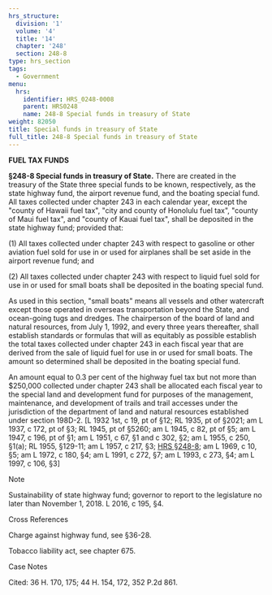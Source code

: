 ```yaml
---
hrs_structure:
  division: '1'
  volume: '4'
  title: '14'
  chapter: '248'
  section: 248-8
type: hrs_section
tags:
  - Government
menu:
  hrs:
    identifier: HRS_0248-0008
    parent: HRS0248
    name: 248-8 Special funds in treasury of State
weight: 82050
title: Special funds in treasury of State
full_title: 248-8 Special funds in treasury of State
---
```

**FUEL TAX FUNDS**

**§248-8 Special funds in treasury of State.** There are created in the treasury of the State three special funds to be known, respectively, as the state highway fund, the airport revenue fund, and the boating special fund. All taxes collected under chapter 243 in each calendar year, except the "county of Hawaii fuel tax", "city and county of Honolulu fuel tax", "county of Maui fuel tax", and "county of Kauai fuel tax", shall be deposited in the state highway fund; provided that:

(1) All taxes collected under chapter 243 with respect to gasoline or other aviation fuel sold for use in or used for airplanes shall be set aside in the airport revenue fund; and

(2) All taxes collected under chapter 243 with respect to liquid fuel sold for use in or used for small boats shall be deposited in the boating special fund.

As used in this section, "small boats" means all vessels and other watercraft except those operated in overseas transportation beyond the State, and ocean-going tugs and dredges. The chairperson of the board of land and natural resources, from July 1, 1992, and every three years thereafter, shall establish standards or formulas that will as equitably as possible establish the total taxes collected under chapter 243 in each fiscal year that are derived from the sale of liquid fuel for use in or used for small boats. The amount so determined shall be deposited in the boating special fund.

An amount equal to 0.3 per cent of the highway fuel tax but not more than $250,000 collected under chapter 243 shall be allocated each fiscal year to the special land and development fund for purposes of the management, maintenance, and development of trails and trail accesses under the jurisdiction of the department of land and natural resources established under section 198D-2\. [L 1932 1st, c 19, pt of §12; RL 1935, pt of §2021; am L 1937, c 172, pt of §3; RL 1945, pt of §5260; am L 1945, c 82, pt of §5; am L 1947, c 196, pt of §1; am L 1951, c 67, §1 and c 302, §2; am L 1955, c 250, §1(a); RL 1955, §129-11; am L 1957, c 217, §3; [HRS §248-8](/title-14/chapter-248/section-248-8/); am L 1969, c 10, §5; am L 1972, c 180, §4; am L 1991, c 272, §7; am L 1993, c 273, §4; am L 1997, c 106, §3]

Note

Sustainability of state highway fund; governor to report to the legislature no later than November 1, 2018\. L 2016, c 195, §4.

Cross References

Charge against highway fund, see §36-28.

Tobacco liability act, see chapter 675.

Case Notes

Cited: 36 H. 170, 175; 44 H. 154, 172, 352 P.2d 861.